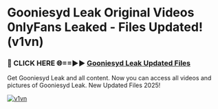 # Gooniesyd Leak Original Videos 0nlyFans Leaked - Files Updated! (v1vn)

<h3>🔴 CLICK HERE 🌐==►► <a href="https://tinyurl.com/ehrbuxhb" rel="nofollow">Gooniesyd Leak Updated Files</a></h3>

Get Gooniesyd Leak and all content. Now you can access all videos and pictures of Gooniesyd Leak. New Updated Files 2025!

[![v1vn](https://i.imgur.com/lVYEuWS.gif)](https://tinyurl.com/ehrbuxhb)
